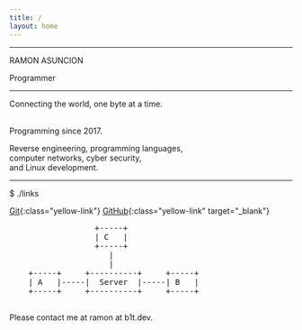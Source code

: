 ```yaml
---
title: /
layout: home
---
```


<hr>

RAMON ASUNCION 

Programmer

<hr>

Connecting the world, one byte at a time.
<br /><br />

Programming since 2017.

Reverse engineering, programming languages, 
<br>
computer networks, cyber security, 
<br>
and Linux development.

<hr>

$ ./links

[Git](https://git.b1t.dev){:class="yellow-link"}
[GitHub](https://www.github.com/RamonAsuncion){:class="yellow-link" target="_blank"}

<pre>
                  +-----+
                  | C   |
                  +-----+
                     |
                     |
    +-----+     +----------+     +-----+
    | A   |-----|  Server  |-----| B   |
    +-----+     +----------+     +-----+ 
    
</pre>

Please contact me at ramon at b1t.dev.

